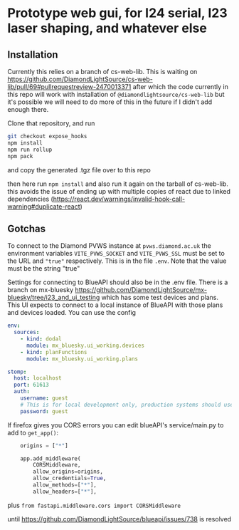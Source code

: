 # Prototype web gui, for I24 serial, I23 laser shaping, and whatever else

## Installation

Currently this relies on a branch of cs-web-lib. This is waiting on https://github.com/DiamondLightSource/cs-web-lib/pull/69#pullrequestreview-2470013371 after which the code currently in this repo will work with installation of `@diamondlightsource/cs-web-lib` but it's possible we will need to do more of this in the future if I didn't add enough there.

Clone that repository, and run

```bash
git checkout expose_hooks
npm install
npm run rollup
npm pack
```

and copy the generated .tgz file over to this repo

then here run `npm install` and also run it again on the tarball of cs-web-lib. this avoids the issue of ending up with multiple copies of react due to linked dependencies (https://react.dev/warnings/invalid-hook-call-warning#duplicate-react)

## Gotchas

To connect to the Diamond PVWS instance at `pvws.diamond.ac.uk` the environment variables `VITE_PVWS_SOCKET` and `VITE_PVWS_SSL` must be set to the URL and `"true"` respectively. This is in the file `.env`. Note that the value must be the string "true"

Settings for connecting to BlueAPI should also be in the .env file. There is a branch on mx-bluesky
https://github.com/DiamondLightSource/mx-bluesky/tree/i23_and_ui_testing which has some test devices and plans. This UI expects to connect to a local instance of BlueAPI with those plans and devices loaded. You can use the config

```yaml
env:
  sources:
    - kind: dodal
      module: mx_bluesky.ui_working.devices
    - kind: planFunctions
      module: mx_bluesky.ui_working.plans

stomp:
  host: localhost
  port: 61613
  auth:
    username: guest
    # This is for local development only, production systems should use good passwords
    password: guest
```

If firefox gives you CORS errors you can edit blueAPI's service/main.py to add to `get_app()`:

```python
    origins = ["*"]

    app.add_middleware(
        CORSMiddleware,
        allow_origins=origins,
        allow_credentials=True,
        allow_methods=["*"],
        allow_headers=["*"],
```

plus `from fastapi.middleware.cors import CORSMiddleware`

until https://github.com/DiamondLightSource/blueapi/issues/738 is resolved
